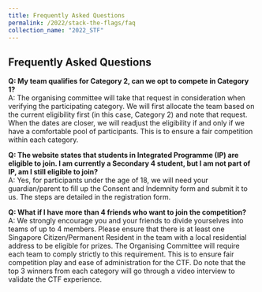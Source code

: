 ```yaml
---
title: Frequently Asked Questions
permalink: /2022/stack-the-flags/faq
collection_name: "2022_STF"
---
```


## Frequently Asked Questions

<b>Q: My team qualifies for Category 2, can we opt to compete in Category 1?</b><br>
A: The organising committee will take that request in consideration when verifying the participating category. We will first allocate the team based on the current eligibility first (in this case, Category 2) and note that request. When the dates are closer, we will readjust the eligibility if and only if we have a comfortable pool of participants. This is to ensure a fair competition within each category.

<b>Q: The website states that students in Integrated Programme (IP) are eligible to join. I am currently a Secondary 4 student, but I am not part of IP, am I still eligible to join?</b><br>
A: Yes, for participants under the age of 18, we will need your guardian/parent to fill up the Consent and Indemnity form and submit it to us. The steps are detailed in the registration form.

<b>Q: What if I have more than 4 friends who want to join the competition?</b><br>
A: We strongly encourage you and your friends to divide yourselves into teams of up to 4 members. Please ensure that there is at least one Singapore Citizen/Permanent Resident in the team with a local residential address to be eligible for prizes. The Organising Committee will require each team to comply strictly to this requirement. This is to ensure fair competition play and ease of administration for the CTF. Do note that the top 3 winners from each category will go through a video interview to validate the CTF experience. 
